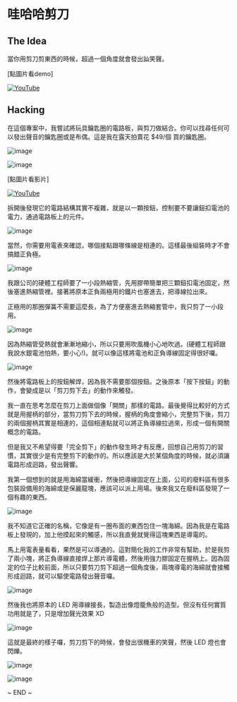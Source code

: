 哇哈哈剪刀
====================

The Idea
--------
當你用剪刀剪東西的時候，超過一個角度就會發出訕笑聲。

[點圖片看demo]

[![YouTube](http://img.youtube.com/vi/pTkpNpwUSMQ/0.jpg)](http://www.youtube.com/watch?v=pTkpNpwUSMQ)

Hacking
-------
在這個專案中，我嘗試將玩具鑰匙圈的電路板，與剪刀做結合。你可以找尋任何可以發出聲音的鑰匙圈或是布偶。這是我在露天拍賣花 $49/個 買的鑰匙圈。

![image](../images/crazy-scissor_01.JPG)

![image](../images/crazy-scissor_02.JPG)

[點圖片看影片]

[![YouTube](http://img.youtube.com/vi/Y0BnYaK8zt4/0.jpg)](http://www.youtube.com/watch?v=Y0BnYaK8zt4)

拆開後發現它的電路結構其實不複雜，就是以一顆按鈕，控制要不要讓鈕扣電池的電力，通過電路板上的元件。

![image](../images/crazy-scissor_03.JPG)

當然，你需要用電表來確認，哪個接點跟哪條線是相連的。這樣最後組裝時才不會搞錯正負極。

![image](../images/crazy-scissor_04.JPG)

我跟公司的硬體工程師要了一小段熱縮管，先用膠帶簡單把三顆鈕扣電池固定，然後塞進熱縮管裡。接著將原本正負兩極用的鐵片也塞進去，把導線拉出來。

正極用的那圈彈簧不需要這麼長，為了方便塞進去熱縮套管中，我只剪了一小段用。

![image](../images/crazy-scissor_05.JPG)

因為熱縮管受熱就會漸漸地縮小，所以只要用吹風機小心地吹過。(硬體工程師跟我說水銀電池怕熱，要小心!)。就可以像這樣將電池和正負導線固定得很好囉。

![image](../images/crazy-scissor_06.JPG)

然後將電路板上的按鈕解焊，因為我不需要那個按鈕。之後原本「按下按鈕」的動作，會變成是以「剪刀剪下去」的動作來觸發。

我一直在思考怎麼在剪刀上面做個像「開關」那樣的電路。最後覺得比較好的方式就是用握柄的部分，當剪刀剪下去的時候，握柄的角度會縮小，完整剪下後，剪刀的兩個握柄其實是相連的，這個相連點就可以將正負導線拉過來，形成一個有開關概念的電路。

但是我又不希望得要「完全剪下」的動作發生時才有反應，回想自己用剪刀的習慣，其實很少是有完整剪下的動作的。所以應該是大於某個角度的時候，就必須讓電路形成迴路，發出聲響。

我第一個想到的就是用海綿當緩衝，然後把導線固定在上面，公司的廢料區有很多包裝設備用的海綿或是保麗龍塊，應該可以派上用場。後來我又在廢料區發現了一個有趣的東西。

![image](../images/crazy-scissor_07.JPG)

我不知道它正確的名稱，它像是有一圈布面的東西包住一塊海綿。因為我是在電路板上發現的，加上他摸起來的觸感，所以我直覺就覺得這塊東西是導電的。

馬上用電表量看看，果然是可以導通的。這對簡化我的工作非常有幫助，於是我剪了兩小塊，將正負導線直接焊上那片導電體，然後用強力膠固定在握柄上。因為固定的位子比較前面，所以只要剪刀剪下超過一個角度後，兩塊導電的海綿就會接觸形成迴路，就可以驅使電路發出聲音囉。

![image](../images/crazy-scissor_08.JPG)

然後我也將原本的 LED 用導線接長，製造出像燈籠魚般的造型。但沒有任何實質功用就是了，只是增加聲光效果 XD

![image](../images/crazy-scissor_09.JPG)

這就是最終的樣子囉，剪刀剪下的時候，會發出很機車的笑聲，然後 LED 燈也會閃爍。

![image](../images/crazy-scissor_10.JPG)

![image](../images/crazy-scissor_11.JPG)

~ END ~